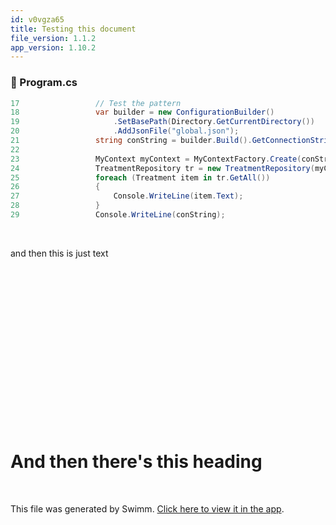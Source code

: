 ```yaml
---
id: v0vgza65
title: Testing this document
file_version: 1.1.2
app_version: 1.10.2
---
```



<!-- NOTE-swimm-snippet: the lines below link your snippet to Swimm -->
### 📄 Program.cs
```c#
17                 // Test the pattern
18                 var builder = new ConfigurationBuilder()
19                     .SetBasePath(Directory.GetCurrentDirectory())
20                     .AddJsonFile("global.json");
21                 string conString = builder.Build().GetConnectionString("DefaultConnection");
22     
23                 MyContext myContext = MyContextFactory.Create(conString);
24                 TreatmentRepository tr = new TreatmentRepository(myContext);
25                 foreach (Treatment item in tr.GetAll())
26                 {
27                     Console.WriteLine(item.Text);
28                 }
29                 Console.WriteLine(conString);
```

<br/>

and then this is just text

<br/>

<br/>

<br/>

<br/>

<br/>

<br/>

<br/>

<br/>

<br/>

<br/>

<br/>

<br/>

<br/>

<br/>

<br/>

# And then there's this heading

<br/>

This file was generated by Swimm. [Click here to view it in the app](https://app.swimm.io/repos/Z2l0aHViJTNBJTNBY3NoYXJwLXNoYXVsLXRlc3QlM0ElM0Fzd2ltbWlv/docs/v0vgza65).
